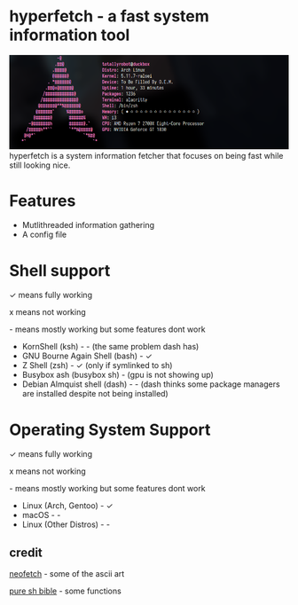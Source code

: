 # hyperfetch - a fast system information tool
![screenshot](images/arch-totallyrobot.png)
hyperfetch is a system information fetcher that focuses on being fast while still looking nice.

# Features
- Mutlithreaded information gathering
- A config file

# Shell support
✓ means fully working

x means not working

\- means mostly working but some features dont work


- KornShell (ksh) - - (the same problem dash has)
- GNU Bourne Again Shell (bash) - ✓
- Z Shell (zsh) - ✓ (only if symlinked to sh)
- Busybox ash (busybox sh) - (gpu is not showing up)
- Debian Almquist shell (dash) - - (dash thinks some package managers are installed despite not being installed)

# Operating System Support
✓ means fully working

x means not working

\- means mostly working but some features dont work

- Linux (Arch, Gentoo) - ✓
- macOS - -
- Linux (Other Distros) - -

## credit
[neofetch](https://github.com/dylanaraps/neofetch) - some of the ascii art 

[pure sh bible](https://github.com/dylanaraps/pure-sh-bible) - some functions
